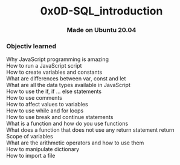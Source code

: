 <h1 align="center">0x0D-SQL_introduction</h1>

<h3 align="center">Made on Ubuntu 20.04</h3>

<h3>Objectiv learned</h3>

<p>
Why JavaScript programming is amazing</br>
How to run a JavaScript script</br>
How to create variables and constants</br>
What are differences between var, const and let</br>
What are all the data types available in JavaScript</br>
How to use the if, if ... else statements</br>
How to use comments</br>
How to affect values to variables</br>
How to use while and for loops</br>
How to use break and continue statements</br>
What is a function and how do you use functions</br>
What does a function that does not use any return statement return</br>
Scope of variables</br>
What are the arithmetic operators and how to use them</br>
How to manipulate dictionary</br>
How to import a file
</p>